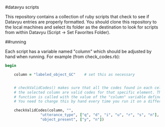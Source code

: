 #datavyu scripts

This repository contains a collection of ruby scripts that check to see if Datavyu entries are properly formatted. You should clone this repository to the local machines and select its folder as the destination to look for scripts from within Datavyu (Script -> Set Favorites Folder).

##running

Each script has a variable named "column" which should be adjusted by hand when running. For example (from check_codes.rb):


```ruby
begin

	column = "labeled_object_GC"	# set this as necessary


	# checkValidCodes() makes sure that all the codes found in each cell of
	# the selected column are valid codes for that specific element. The
	# function is called with the value of the "column" variable defined above.
	# You need to change this by hand every time you run it on a different column.

	checkValidCodes(column, "",
				"utterance_type", ["q", "d", "i", "u", "r", "s", "n"],
				"object_present", ["y", "n"])
```
